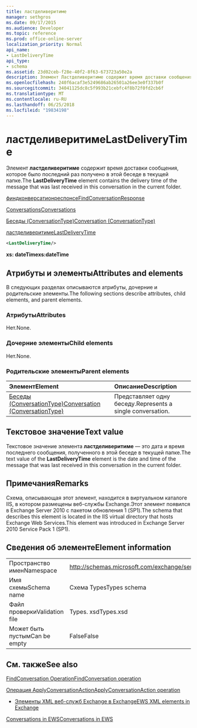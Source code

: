 ```yaml
---
title: ластделиверитиме
manager: sethgros
ms.date: 09/17/2015
ms.audience: Developer
ms.topic: reference
ms.prod: office-online-server
localization_priority: Normal
api_name:
- LastDeliveryTime
api_type:
- schema
ms.assetid: 23d02ceb-f28e-40f2-8f63-673723a50e2a
description: Элемент Ластделиверитиме содержит время доставки сообщения, которое было последний раз получено в этой беседе в текущей папке.
ms.openlocfilehash: 240f6acaf3e5249686ab26501a26ee3e0f337b0f
ms.sourcegitcommit: 34041125dc8c5f993b21cebfc4f8b72f0fd2cb6f
ms.translationtype: MT
ms.contentlocale: ru-RU
ms.lasthandoff: 06/25/2018
ms.locfileid: "19834198"
---
```

# <a name="lastdeliverytime"></a><span data-ttu-id="072c5-103">ластделиверитиме</span><span class="sxs-lookup"><span data-stu-id="072c5-103">LastDeliveryTime</span></span>

<span data-ttu-id="072c5-104">Элемент **ластделиверитиме** содержит время доставки сообщения, которое было последний раз получено в этой беседе в текущей папке.</span><span class="sxs-lookup"><span data-stu-id="072c5-104">The **LastDeliveryTime** element contains the delivery time of the message that was last received in this conversation in the current folder.</span></span> 
  
[<span data-ttu-id="072c5-105">финдконверсатионреспонсе</span><span class="sxs-lookup"><span data-stu-id="072c5-105">FindConversationResponse</span></span>](findconversationresponse.md)
  
[<span data-ttu-id="072c5-106">Conversations</span><span class="sxs-lookup"><span data-stu-id="072c5-106">Conversations</span></span>](conversations-ex15websvcsotherref.md)
  
[<span data-ttu-id="072c5-107">Беседы (ConversationType)</span><span class="sxs-lookup"><span data-stu-id="072c5-107">Conversation (ConversationType)</span></span>](conversation-conversationtype.md)
  
[<span data-ttu-id="072c5-108">ластделиверитиме</span><span class="sxs-lookup"><span data-stu-id="072c5-108">LastDeliveryTime</span></span>](lastdeliverytime.md)
  
```XML
<LastDeliveryTime/>
```

 <span data-ttu-id="072c5-109">**xs: dateTime**</span><span class="sxs-lookup"><span data-stu-id="072c5-109">**xs:dateTime**</span></span>
## <a name="attributes-and-elements"></a><span data-ttu-id="072c5-110">Атрибуты и элементы</span><span class="sxs-lookup"><span data-stu-id="072c5-110">Attributes and elements</span></span>

<span data-ttu-id="072c5-111">В следующих разделах описываются атрибуты, дочерние и родительские элементы.</span><span class="sxs-lookup"><span data-stu-id="072c5-111">The following sections describe attributes, child elements, and parent elements.</span></span>
  
### <a name="attributes"></a><span data-ttu-id="072c5-112">Атрибуты</span><span class="sxs-lookup"><span data-stu-id="072c5-112">Attributes</span></span>

<span data-ttu-id="072c5-113">Нет.</span><span class="sxs-lookup"><span data-stu-id="072c5-113">None.</span></span>
  
### <a name="child-elements"></a><span data-ttu-id="072c5-114">Дочерние элементы</span><span class="sxs-lookup"><span data-stu-id="072c5-114">Child elements</span></span>

<span data-ttu-id="072c5-115">Нет.</span><span class="sxs-lookup"><span data-stu-id="072c5-115">None.</span></span>
  
### <a name="parent-elements"></a><span data-ttu-id="072c5-116">Родительские элементы</span><span class="sxs-lookup"><span data-stu-id="072c5-116">Parent elements</span></span>

|<span data-ttu-id="072c5-117">**Элемент**</span><span class="sxs-lookup"><span data-stu-id="072c5-117">**Element**</span></span>|<span data-ttu-id="072c5-118">**Описание**</span><span class="sxs-lookup"><span data-stu-id="072c5-118">**Description**</span></span>|
|:-----|:-----|
|[<span data-ttu-id="072c5-119">Беседы (ConversationType)</span><span class="sxs-lookup"><span data-stu-id="072c5-119">Conversation (ConversationType)</span></span>](conversation-conversationtype.md) <br/> |<span data-ttu-id="072c5-120">Представляет одну беседу.</span><span class="sxs-lookup"><span data-stu-id="072c5-120">Represents a single conversation.</span></span>  <br/> |
   
## <a name="text-value"></a><span data-ttu-id="072c5-121">Текстовое значение</span><span class="sxs-lookup"><span data-stu-id="072c5-121">Text value</span></span>

<span data-ttu-id="072c5-122">Текстовое значение элемента **ластделиверитиме** — это дата и время последнего сообщения, полученного в этой беседе в текущей папке.</span><span class="sxs-lookup"><span data-stu-id="072c5-122">The text value of the **LastDeliveryTime** element is the date and time of the message that was last received in this conversation in the current folder.</span></span> 
  
## <a name="remarks"></a><span data-ttu-id="072c5-123">Примечания</span><span class="sxs-lookup"><span data-stu-id="072c5-123">Remarks</span></span>

<span data-ttu-id="072c5-124">Схема, описывающая этот элемент, находится в виртуальном каталоге IIS, в котором размещены веб-службы Exchange.Этот элемент появился в Exchange Server 2010 с пакетом обновления 1 (SP1).</span><span class="sxs-lookup"><span data-stu-id="072c5-124">The schema that describes this element is located in the IIS virtual directory that hosts Exchange Web Services.This element was introduced in Exchange Server 2010 Service Pack 1 (SP1).</span></span>
  
## <a name="element-information"></a><span data-ttu-id="072c5-125">Сведения об элементе</span><span class="sxs-lookup"><span data-stu-id="072c5-125">Element information</span></span>

|||
|:-----|:-----|
|<span data-ttu-id="072c5-126">Пространство имен</span><span class="sxs-lookup"><span data-stu-id="072c5-126">Namespace</span></span>  <br/> |http://schemas.microsoft.com/exchange/services/2006/types  <br/> |
|<span data-ttu-id="072c5-127">Имя схемы</span><span class="sxs-lookup"><span data-stu-id="072c5-127">Schema name</span></span>  <br/> |<span data-ttu-id="072c5-128">Схема Types</span><span class="sxs-lookup"><span data-stu-id="072c5-128">Types schema</span></span>  <br/> |
|<span data-ttu-id="072c5-129">Файл проверки</span><span class="sxs-lookup"><span data-stu-id="072c5-129">Validation file</span></span>  <br/> |<span data-ttu-id="072c5-130">Types. xsd</span><span class="sxs-lookup"><span data-stu-id="072c5-130">Types.xsd</span></span>  <br/> |
|<span data-ttu-id="072c5-131">Может быть пустым</span><span class="sxs-lookup"><span data-stu-id="072c5-131">Can be empty</span></span>  <br/> |<span data-ttu-id="072c5-132">False</span><span class="sxs-lookup"><span data-stu-id="072c5-132">False</span></span>  <br/> |
   
## <a name="see-also"></a><span data-ttu-id="072c5-133">См. также</span><span class="sxs-lookup"><span data-stu-id="072c5-133">See also</span></span>



[<span data-ttu-id="072c5-134">FindConversation Operation</span><span class="sxs-lookup"><span data-stu-id="072c5-134">FindConversation operation</span></span>](findconversation-operation.md)
  
[<span data-ttu-id="072c5-135">Операция ApplyConversationAction</span><span class="sxs-lookup"><span data-stu-id="072c5-135">ApplyConversationAction operation</span></span>](applyconversationaction-operation.md)


- [<span data-ttu-id="072c5-136">Элементы XML веб-служб Exchange в Exchange</span><span class="sxs-lookup"><span data-stu-id="072c5-136">EWS XML elements in Exchange</span></span>](ews-xml-elements-in-exchange.md)


[<span data-ttu-id="072c5-137">Conversations in EWS</span><span class="sxs-lookup"><span data-stu-id="072c5-137">Conversations in EWS</span></span>](http://msdn.microsoft.com/library/91e64629-db6c-4c94-9dcb-d386232e8467%28Office.15%29.aspx)

